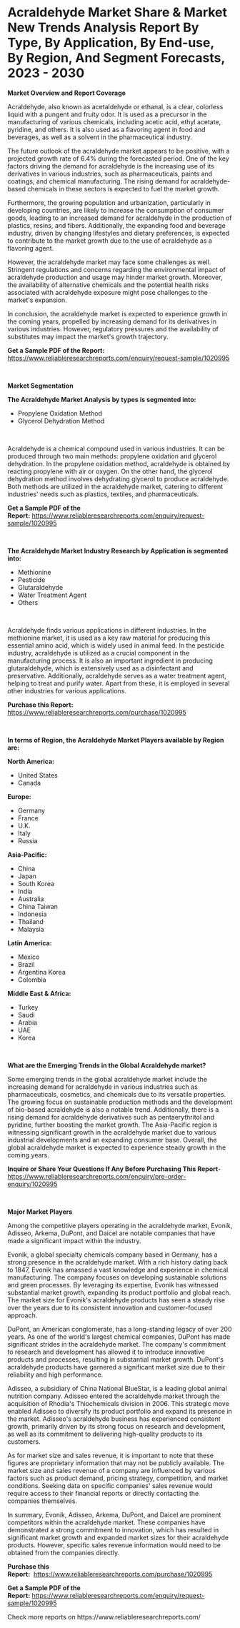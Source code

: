 <p><h1>Acraldehyde Market Share & Market New Trends Analysis Report By Type, By Application, By End-use, By Region, And Segment Forecasts, 2023 - 2030</h1></p><p><strong>Market Overview and Report Coverage</strong></p>
<p><p>Acraldehyde, also known as acetaldehyde or ethanal, is a clear, colorless liquid with a pungent and fruity odor. It is used as a precursor in the manufacturing of various chemicals, including acetic acid, ethyl acetate, pyridine, and others. It is also used as a flavoring agent in food and beverages, as well as a solvent in the pharmaceutical industry.</p><p>The future outlook of the acraldehyde market appears to be positive, with a projected growth rate of 6.4% during the forecasted period. One of the key factors driving the demand for acraldehyde is the increasing use of its derivatives in various industries, such as pharmaceuticals, paints and coatings, and chemical manufacturing. The rising demand for acraldehyde-based chemicals in these sectors is expected to fuel the market growth.</p><p>Furthermore, the growing population and urbanization, particularly in developing countries, are likely to increase the consumption of consumer goods, leading to an increased demand for acraldehyde in the production of plastics, resins, and fibers. Additionally, the expanding food and beverage industry, driven by changing lifestyles and dietary preferences, is expected to contribute to the market growth due to the use of acraldehyde as a flavoring agent.</p><p>However, the acraldehyde market may face some challenges as well. Stringent regulations and concerns regarding the environmental impact of acraldehyde production and usage may hinder market growth. Moreover, the availability of alternative chemicals and the potential health risks associated with acraldehyde exposure might pose challenges to the market's expansion.</p><p>In conclusion, the acraldehyde market is expected to experience growth in the coming years, propelled by increasing demand for its derivatives in various industries. However, regulatory pressures and the availability of substitutes may impact the market's growth trajectory.</p></p>
<p><strong>Get a Sample PDF of the Report:</strong> <a href="https://www.reliableresearchreports.com/enquiry/request-sample/1020995">https://www.reliableresearchreports.com/enquiry/request-sample/1020995</a></p>
<p>&nbsp;</p>
<p><strong>Market Segmentation</strong></p>
<p><strong>The Acraldehyde Market Analysis by types is segmented into:</strong></p>
<p><ul><li>Propylene Oxidation Method</li><li>Glycerol Dehydration Method</li></ul></p>
<p>&nbsp;</p>
<p><p>Acraldehyde is a chemical compound used in various industries. It can be produced through two main methods: propylene oxidation and glycerol dehydration. In the propylene oxidation method, acraldehyde is obtained by reacting propylene with air or oxygen. On the other hand, the glycerol dehydration method involves dehydrating glycerol to produce acraldehyde. Both methods are utilized in the acraldehyde market, catering to different industries' needs such as plastics, textiles, and pharmaceuticals.</p></p>
<p><strong>Get a Sample PDF of the Report:</strong>&nbsp;<a href="https://www.reliableresearchreports.com/enquiry/request-sample/1020995">https://www.reliableresearchreports.com/enquiry/request-sample/1020995</a></p>
<p>&nbsp;</p>
<p><strong>The Acraldehyde Market Industry Research by Application is segmented into:</strong></p>
<p><ul><li>Methionine</li><li>Pesticide</li><li>Glutaraldehyde</li><li>Water Treatment Agent</li><li>Others</li></ul></p>
<p>&nbsp;</p>
<p><p>Acraldehyde finds various applications in different industries. In the methionine market, it is used as a key raw material for producing this essential amino acid, which is widely used in animal feed. In the pesticide industry, acraldehyde is utilized as a crucial component in the manufacturing process. It is also an important ingredient in producing glutaraldehyde, which is extensively used as a disinfectant and preservative. Additionally, acraldehyde serves as a water treatment agent, helping to treat and purify water. Apart from these, it is employed in several other industries for various applications.</p></p>
<p><strong>Purchase this Report:</strong>&nbsp; <a href="https://www.reliableresearchreports.com/purchase/1020995">https://www.reliableresearchreports.com/purchase/1020995</a></p>
<p>&nbsp;</p>
<p><strong>In terms of Region, the Acraldehyde Market Players available by Region are:</strong></p>
<p>
    <p> <strong> North America: </strong>
        <ul>
            <li>United States</li>
            <li>Canada</li>
        </ul>
        </p> 
    <p> <strong> Europe: </strong>
        <ul>
            <li>Germany</li>
            <li>France</li>
            <li>U.K.</li>
            <li>Italy</li>
            <li>Russia</li>
        </ul>
        </p> 
    <p> <strong> Asia-Pacific: </strong>
        <ul>
            <li>China</li>
            <li>Japan</li>
            <li>South Korea</li>
            <li>India</li>
            <li>Australia</li>
            <li>China Taiwan</li>
            <li>Indonesia</li>
            <li>Thailand</li>
            <li>Malaysia</li>
        </ul>
        </p> 
    <p> <strong> Latin America: </strong>
        <ul>
            <li>Mexico</li>
            <li>Brazil</li>
            <li>Argentina Korea</li>
            <li>Colombia</li>
        </ul>
        </p> 
    <p> <strong> Middle East & Africa: </strong>
        <ul>
            <li>Turkey</li>
            <li>Saudi</li>
            <li>Arabia</li>
            <li>UAE</li>
            <li>Korea</li>
        </ul>
    </p>
    </p>
<p>&nbsp;</p>
<p><strong>What are the Emerging Trends in the Global Acraldehyde market?</strong></p>
<p><p>Some emerging trends in the global acraldehyde market include the increasing demand for acraldehyde in various industries such as pharmaceuticals, cosmetics, and chemicals due to its versatile properties. The growing focus on sustainable production methods and the development of bio-based acraldehyde is also a notable trend. Additionally, there is a rising demand for acraldehyde derivatives such as pentaerythritol and pyridine, further boosting the market growth. The Asia-Pacific region is witnessing significant growth in the acraldehyde market due to various industrial developments and an expanding consumer base. Overall, the global acraldehyde market is expected to experience steady growth in the coming years.</p></p>
<p><strong>Inquire or Share Your Questions If Any Before Purchasing This Report</strong>- <a href="https://www.reliableresearchreports.com/enquiry/pre-order-enquiry/1020995">https://www.reliableresearchreports.com/enquiry/pre-order-enquiry/1020995</a></p>
<p>&nbsp;</p>
<p><strong>Major Market Players</strong></p>
<p><p>Among the competitive players operating in the acraldehyde market, Evonik, Adisseo, Arkema, DuPont, and Daicel are notable companies that have made a significant impact within the industry.</p><p>Evonik, a global specialty chemicals company based in Germany, has a strong presence in the acraldehyde market. With a rich history dating back to 1847, Evonik has amassed a vast knowledge and experience in chemical manufacturing. The company focuses on developing sustainable solutions and green processes. By leveraging its expertise, Evonik has witnessed substantial market growth, expanding its product portfolio and global reach. The market size for Evonik's acraldehyde products has seen a steady rise over the years due to its consistent innovation and customer-focused approach.</p><p>DuPont, an American conglomerate, has a long-standing legacy of over 200 years. As one of the world's largest chemical companies, DuPont has made significant strides in the acraldehyde market. The company's commitment to research and development has allowed it to introduce innovative products and processes, resulting in substantial market growth. DuPont's acraldehyde products have garnered a significant market size due to their reliability and high performance.</p><p>Adisseo, a subsidiary of China National BlueStar, is a leading global animal nutrition company. Adisseo entered the acraldehyde market through the acquisition of Rhodia's Thiochemicals division in 2006. This strategic move enabled Adisseo to diversify its product portfolio and expand its presence in the market. Adisseo's acraldehyde business has experienced consistent growth, primarily driven by its strong focus on research and development, as well as its commitment to delivering high-quality products to its customers.</p><p>As for market size and sales revenue, it is important to note that these figures are proprietary information that may not be publicly available. The market size and sales revenue of a company are influenced by various factors such as product demand, pricing strategy, competition, and market conditions. Seeking data on specific companies' sales revenue would require access to their financial reports or directly contacting the companies themselves.</p><p>In summary, Evonik, Adisseo, Arkema, DuPont, and Daicel are prominent competitors within the acraldehyde market. These companies have demonstrated a strong commitment to innovation, which has resulted in significant market growth and expanded market sizes for their acraldehyde products. However, specific sales revenue information would need to be obtained from the companies directly.</p></p>
<p><strong>Purchase this Report:</strong>&nbsp;&nbsp;<a href="https://www.reliableresearchreports.com/purchase/1020995">https://www.reliableresearchreports.com/purchase/1020995</a></p>
<p></p>
<p><strong>Get a Sample PDF of the Report:</strong>&nbsp;<a href="https://www.reliableresearchreports.com/enquiry/request-sample/1020995">https://www.reliableresearchreports.com/enquiry/request-sample/1020995</a></p>
<p>Check more reports on https://www.reliableresearchreports.com/</p>
